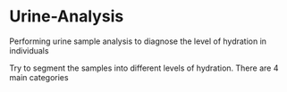 # Urine-Analysis
Performing urine sample analysis to diagnose the level of hydration in individuals

Try to segment the samples into different levels of hydration.
There are 4 main categories
